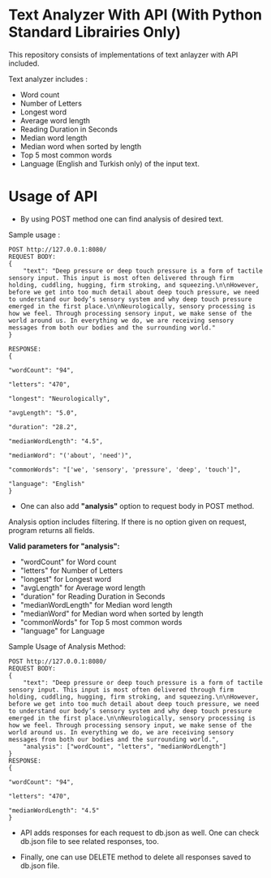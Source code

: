 # Text Analyzer With API (With Python Standard Librairies Only)
This repository consists of implementations of text anlayzer with API included.

Text analyzer includes :
  - Word count
  - Number of Letters
  - Longest word
  - Average word length
  - Reading Duration in Seconds
  - Median word length
  - Median word when sorted by length
  - Top 5 most common words
  - Language (English and Turkish only)
of the input text.

# Usage of API

- By using POST method one can find analysis of desired text.

Sample usage :

```
POST http://127.0.0.1:8080/
REQUEST BODY:
{
    "text": "Deep pressure or deep touch pressure is a form of tactile sensory input. This input is most often delivered through firm holding, cuddling, hugging, firm stroking, and squeezing.\n\nHowever, before we get into too much detail about deep touch pressure, we need to understand our body’s sensory system and why deep touch pressure emerged in the first place.\n\nNeurologically, sensory processing is how we feel. Through processing sensory input, we make sense of the world around us. In everything we do, we are receiving sensory messages from both our bodies and the surrounding world."
}

RESPONSE:
{

"wordCount": "94",

"letters": "470",

"longest": "Neurologically",

"avgLength": "5.0",

"duration": "28.2",

"medianWordLength": "4.5",

"medianWord": "('about', 'need')",

"commonWords": "['we', 'sensory', 'pressure', 'deep', 'touch']",

"language": "English"
}

```

- One can also add **"analysis"** option to request body in POST method.

Analysis option includes filtering. If there is no option given on request, program returns all fields.

**Valid parameters for "analysis":**
  - "wordCount" for Word count
  - "letters" for Number of Letters
  - "longest" for Longest word
  - "avgLength" for Average word length
  - "duration" for Reading Duration in Seconds
  - "medianWordLength" for Median word length
  - "medianWord" for Median word when sorted by length
  - "commonWords" for Top 5 most common words
  - "language" for Language

Sample Usage of Analysis Method:

```
POST http://127.0.0.1:8080/
REQUEST BODY:
{
    "text": "Deep pressure or deep touch pressure is a form of tactile sensory input. This input is most often delivered through firm holding, cuddling, hugging, firm stroking, and squeezing.\n\nHowever, before we get into too much detail about deep touch pressure, we need to understand our body’s sensory system and why deep touch pressure emerged in the first place.\n\nNeurologically, sensory processing is how we feel. Through processing sensory input, we make sense of the world around us. In everything we do, we are receiving sensory messages from both our bodies and the surrounding world.",
    "analysis": ["wordCount", "letters", "medianWordLength"]
}
RESPONSE:
{

"wordCount": "94",

"letters": "470",

"medianWordLength": "4.5"
}

```
- API adds responses for each request to db.json as well. One can check db.json file to see related responses, too.

- Finally, one can use DELETE method to delete all responses saved to db.json file.
